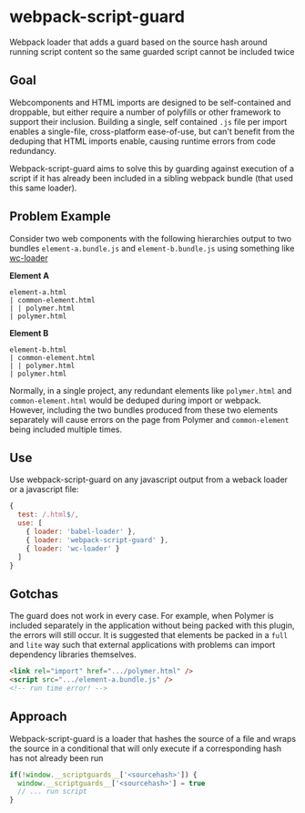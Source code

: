 # webpack-script-guard

Webpack loader that adds a guard based on the source hash around running script content so the same guarded script cannot be included twice

## Goal

Webcomponents and HTML imports are designed to be self-contained and droppable, but either require a number of polyfills or other framework to support their inclusion. Building a single, self contained `.js` file per import enables a single-file, cross-platform ease-of-use, but can't benefit from the deduping that HTML imports enable, causing runtime errors from code redundancy.

Webpack-script-guard aims to solve this by guarding against execution of a script if it has already been included in a sibling webpack bundle (that used this same loader).

## Problem Example

Consider two web components with the following hierarchies output to two bundles `element-a.bundle.js` and `element-b.bundle.js` using something like [wc-loader](https://github.com/aruntk/wc-loader)

**Element A**
```
element-a.html
| common-element.html
| | polymer.html
| polymer.html
```

**Element B**
```
element-b.html
| common-element.html
| | polymer.html
| polymer.html
```

Normally, in a single project, any redundant elements like `polymer.html` and `common-element.html` would be deduped during import or webpack. However, including the two bundles produced from these two elements separately will cause errors on the page from Polymer and `common-element` being included multiple times.

## Use
Use webpack-script-guard on any javascript output from a weback loader or a javascript file:
```javascript
{
  test: /.html$/,
  use: [
    { loader: 'babel-loader' },
    { loader: 'webpack-script-guard' },
    { loader: 'wc-loader' }
  ]
}
```

## Gotchas
The guard does not work in every case. For example, when Polymer is included separately in the application without being packed with this plugin, the errors will still occur. It is suggested that elements be packed in a `full` and `lite` way such that external applications with problems can import dependency libraries themselves.

```html
<link rel="import" href=".../polymer.html" />
<script src=".../element-a.bundle.js" />
<!-- run time error! -->
```

## Approach
Webpack-script-guard is a loader that hashes the source of a file and wraps the source in a conditional that will only execute if a corresponding hash has not already been run
``` javascript
if(!window.__scriptguards__['<sourcehash>']) {
  window.__scriptguards__['<sourcehash>'] = true
  // ... run script
}
```
